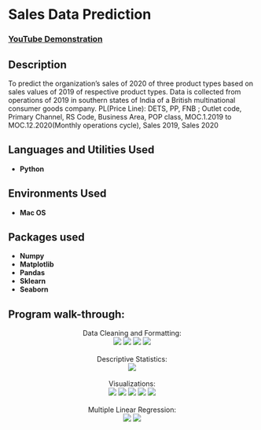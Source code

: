 <h1>Sales Data Prediction</h1>

 ### [YouTube Demonstration](https://www.youtube.com/watch?v=vDlSyDkMjTE&ab_channel=syed.salmasultana)

<h2>Description</h2>
To predict the organization’s sales of 2020 of three product types based on sales values of 2019 of respective product types.
Data is collected from operations of 2019 in southern states of India of a British multinational consumer goods company.
PL(Price Line): DETS, PP, FNB ; Outlet code, Primary Channel, RS Code, Business Area, POP class, MOC.1.2019 to MOC.12.2020(Monthly operations cycle), Sales 2019, Sales 2020
<br />


<h2>Languages and Utilities Used</h2>

- <b>Python</b> 

<h2>Environments Used </h2>

- <b>Mac OS</b>

<h2>Packages used </h2>

- <b> Numpy </b>
- <b>Matplotlib </b>
- <b>Pandas </b>
- <b>Sklearn</b>
- <b>Seaborn</b>


<h2>Program walk-through:</h2>

<p align="center">
Data Cleaning and Formatting: <br/>
<img src="https://i.imgur.com/fwBQCJu.png"/>
<img src="https://i.imgur.com/iBkPtES.png"/>
<img src="https://i.imgur.com/jruSM51.png"/>
<img src="https://i.imgur.com/GJVw91Z.png"/>
<br />
<br />
Descriptive Statistics:  <br/>
<img src="https://i.imgur.com/cJGJCx7.png"/>
<br />
<br />
Visualizations: <br/>
<img src="https://i.imgur.com/PMb65e8.png"/>
<img src="https://i.imgur.com/7LHWFPk.png"/>
<img src="https://i.imgur.com/w0Oz90K.png"/>
<img src="https://i.imgur.com/ylH2Wnj.png"/>
<img src="https://i.imgur.com/rSxTLmk.png"/>
<br />
<br />
Multiple Linear Regression:  <br/>
<img src="https://i.imgur.com/NYWRKbj.png"/>
<img src="https://i.imgur.com/Ob7P44U.png"/>
<br />
<br />

</p>

<!--
 ```diff
- text in red
+ text in green
! text in orange
# text in gray
@@ text in purple (and bold)@@
```
--!>
